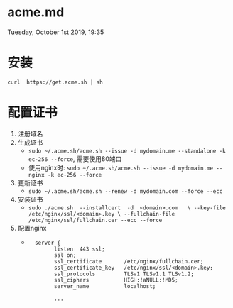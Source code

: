 # acme.md
Tuesday, October 1st 2019, 19:35

# 安装

```shell
curl  https://get.acme.sh | sh
```

# 配置证书

1. 注册域名
2. 生成证书
    - `sudo ~/.acme.sh/acme.sh --issue -d mydomain.me --standalone -k ec-256 --force`, 需要使用80端口
    - 使用nginx时: `sudo ~/.acme.sh/acme.sh --issue -d mydomain.me --nginx -k ec-256 --force`
3. 更新证书
    - `sudo ~/.acme.sh/acme.sh --renew -d mydomain.com --force --ecc`
4. 安装证书
    - `sudo ./acme.sh  --installcert  -d  <domain>.com   \
        --key-file   /etc/nginx/ssl/<domain>.key \
        --fullchain-file /etc/nginx/ssl/fullchain.cer --ecc --force`
5. 配置nginx
    - ```
        server {
              listen  443 ssl;
              ssl on;
              ssl_certificate       /etc/nginx/fullchain.cer;
              ssl_certificate_key   /etc/nginx/ssl/<domain>.key;
              ssl_protocols         TLSv1 TLSv1.1 TLSv1.2;
              ssl_ciphers           HIGH:!aNULL:!MD5;
              server_name           localhost;

              ...
      ```
